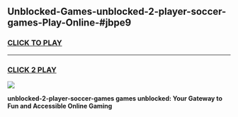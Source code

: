 
## Unblocked-Games-unblocked-2-player-soccer-games-Play-Online-#jbpe9
<h3>
<a href="https://premium.freeplayer.one?title=unblocked-2-player-soccer-games&ref=27F">CLICK TO PLAY</a></h3>
<hr>

<h3>
<a href="https://premium.freeplayer.one?title=unblocked-2-player-soccer-games&ref=27F">CLICK 2 PLAY</a>
  
</h3>

<a href="https://premium.freeplayer.one?title=unblocked-2-player-soccer-games&ref=27F"><img src="https://clearcache.store/games.png"></a>


**unblocked-2-player-soccer-games games unblocked: Your Gateway to Fun and Accessible Online Gaming**

